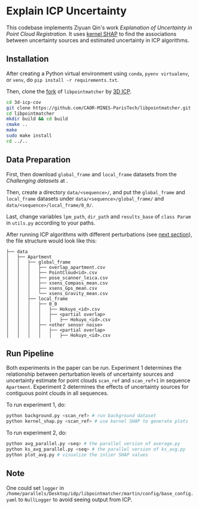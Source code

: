 # Explain ICP Uncertainty

This codebase implements Ziyuan Qin's work *Explanation of Uncertainty in Point Cloud Registration*. It uses [kernel SHAP](https://arxiv.org/abs/1705.07874) to find the associations between uncertainty sources and estimated uncertainty in ICP algorithms.

## Installation

After creating a Python virtual environment using `conda`, `pyenv virtualenv`, or `venv`, do `pip install -r requirements.txt`.

Then, clone the [fork](https://github.com/CAOR-MINES-ParisTech/libpointmatcher) of `libpointmatcher` by [3D ICP](https://arxiv.org/pdf/1909.05722.pdf).

```sh
cd 3d-icp-cov
git clone https://github.com/CAOR-MINES-ParisTech/libpointmatcher.git
cd libpointmatcher
mkdir build && cd build
cmake ..
make
sudo make install
cd ../..
```

## Data Preparation

First, then download `global_frame` and `local_frame` datasets from the *Challenging datasets* at [](https://projects.asl.ethz.ch/datasets/doku.php).

Then, create a directory `data/<sequence>/`, and put the `global_frame` and `local_frame` datasets under `data/<sequence>/global_frame/` and `data/<sequence>/local_frame/0_0/`.

Last, change variables `lpm_path`, `dir_path` and `results_base` of `class Param` in `utils.py` according to your paths.

After running ICP algorithms with different perturbations (see [next section](#run-pipeline)), the file structure would look like this:

```
├── data
│   ├── Apartment
│   │   ├── global_frame
│   │   │   ├── overlap_apartment.csv
│   │   │   ├── PointCloud<id>.csv
│   │   │   ├── pose_scanner_leica.csv
│   │   │   ├── xsens_Compass_mean.csv
│   │   │   ├── xsens_Gps_mean.csv
│   │   │   └── xsens_Gravity_mean.csv
│   │   ├── local_frame
│   │   │   ├── 0_0
│   │   │   │   ├── Hokuyo_<id>.csv
│   │   │   │   ├── <partial overlap>
│   │   │   │   │   ├── Hokuyo_<id>.csv
│   │   │   ├── <other sensor noise>
│   │   │   │   ├── <partial overlap>
│   │   │   │   │   ├── Hokuyo_<id>.csv
```

## Run Pipeline

Both experiments in the paper can be run. Experiment 1 determines the relationship between perturbation levels of uncertainty sources and uncertainty estimate for point clouds `scan_ref` and `scan_ref+1` in sequence `Apartment`. Experiment 2 determines the effects of uncertainty sources for contiguous point clouds in all sequences.

To run experiment 1, do:

```sh
python background.py <scan_ref> # run background dataset
python kernel_shap.py <scan_ref> # use kernel SHAP to generate plots
```

To run experiment 2, do:

```sh
python avg_parallel.py <seq> # the parallel version of average.py
python ks_avg_parallel.py <seq> # the parallel version of ks_avg.py
python plot_avg.py # visualize the inlier SHAP values
```
## Note

One could set `logger` in `/home/parallels/Desktop/idp/libpointmatcher/martin/config/base_config.yaml` to `NullLogger` to avoid seeing output from ICP.
